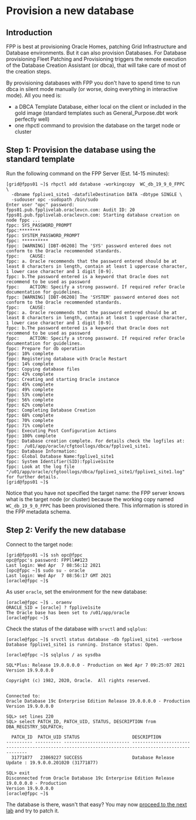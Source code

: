 # Provision a new database

## Introduction
FPP is best at provisioning Oracle Homes, patching Grid Infrastructure and Database environments. But it can also provision Databases. For Database provisioning Fleet Patching and Provisioning triggers the remote execution of the Database Creation Assistant (or dbca), that will take care of most of the creation steps.

By provisioning databases with FPP you don't have to spend time to run dbca in silent mode manually (or worse, doing everything in interactive mode). All you need is:
* a DBCA Template Database, either local on the client or included in the gold image (standard templates such as General_Purpose.dbt work perfectly well)
* one rhpctl command to provision the database on the target node or cluster

## Step 1: Provision the database using the standard template

Run the following command on the FPP Server (Est. 14-15 minutes):

```
[grid@fpps01 ~]$ rhpctl add database -workingcopy  WC_db_19_9_0_FPPC  \
  -dbname fpplive1_site1 -datafileDestination DATA -dbtype SINGLE \
  -sudouser opc -sudopath /bin/sudo
Enter user "opc" password:
fpps01.pub.fpplivelab.oraclevcn.com: Audit ID: 20
fpps01.pub.fpplivelab.oraclevcn.com: Starting database creation on node fppc ...
fppc: SYS_PASSWORD_PROMPT
fppc:********
fppc: SYSTEM_PASSWORD_PROMPT
fppc: **********
fppc: [WARNING] [DBT-06208] The 'SYS' password entered does not conform to the Oracle recommended standards.
fppc:    CAUSE:
fppc: a. Oracle recommends that the password entered should be at least 8 characters in length, contain at least 1 uppercase character, 1 lower case character and 1 digit [0-9].
fppc: b.The password entered is a keyword that Oracle does not recommend to be used as password
fppc:    ACTION: Specify a strong password. If required refer Oracle documentation for guidelines.
fppc: [WARNING] [DBT-06208] The 'SYSTEM' password entered does not conform to the Oracle recommended standards.
fppc:    CAUSE:
fppc: a. Oracle recommends that the password entered should be at least 8 characters in length, contain at least 1 uppercase character, 1 lower case character and 1 digit [0-9].
fppc: b.The password entered is a keyword that Oracle does not recommend to be used as password
fppc:    ACTION: Specify a strong password. If required refer Oracle documentation for guidelines.
fppc: Prepare for db operation
fppc: 10% complete
fppc: Registering database with Oracle Restart
fppc: 14% complete
fppc: Copying database files
fppc: 43% complete
fppc: Creating and starting Oracle instance
fppc: 45% complete
fppc: 49% complete
fppc: 53% complete
fppc: 56% complete
fppc: 62% complete
fppc: Completing Database Creation
fppc: 68% complete
fppc: 70% complete
fppc: 71% complete
fppc: Executing Post Configuration Actions
fppc: 100% complete
fppc: Database creation complete. For details check the logfiles at:
fppc:  /u01/app/oracle/cfgtoollogs/dbca/fpplive1_site1.
fppc: Database Information:
fppc: Global Database Name:fpplive1_site1
fppc: System Identifier(SID):fpplive1site
fppc: Look at the log file "/u01/app/oracle/cfgtoollogs/dbca/fpplive1_site1/fpplive1_site1.log" for further details.
[grid@fpps01 ~]$
```

Notice that you have not specified the target name: the FPP server knows what is the target node (or cluster) because the working copy named `WC_db_19_9_0_FPPC` has been provisioned there. This information is stored in the FPP metadata schema.

## Step 2: Verify the new database

Connect to the target node:
```
[grid@fpps01 ~]$ ssh opc@fppc
opc@fppc's password: FPPll##123
Last login: Wed Apr  7 08:56:12 2021
[opc@fppc ~]$ sudo su - oracle
Last login: Wed Apr  7 08:56:17 GMT 2021
[oracle@fppc ~]$
```
As user `oracle`, set the environment for the new database:
```
[oracle@fppc ~]$ . oraenv
ORACLE_SID = [oracle] ? fpplive1site
The Oracle base has been set to /u01/app/oracle
[oracle@fppc ~]$
```
Check the status of the database with `srvctl` and `sqlplus`:
```
[oracle@fppc ~]$ srvctl status database -db fpplive1_site1 -verbose
Database fpplive1_site1 is running. Instance status: Open.

[oracle@fppc ~]$ sqlplus / as sysdba

SQL*Plus: Release 19.0.0.0.0 - Production on Wed Apr 7 09:25:07 2021
Version 19.9.0.0.0

Copyright (c) 1982, 2020, Oracle.  All rights reserved.


Connected to:
Oracle Database 19c Enterprise Edition Release 19.0.0.0.0 - Production
Version 19.9.0.0.0

SQL> set lines 220
SQL> select PATCH_ID, PATCH_UID, STATUS, DESCRIPTION from DBA_REGISTRY_SQLPATCH;

  PATCH_ID  PATCH_UID STATUS                    DESCRIPTION
---------- ---------- ------------------------- ----------------------------------------------------------------------------------------------------
  31771877   23869227 SUCCESS                   Database Release Update : 19.9.0.0.201020 (31771877)

SQL> exit
Disconnected from Oracle Database 19c Enterprise Edition Release 19.0.0.0.0 - Production
Version 19.9.0.0.0
[oracle@fppc ~]$
```

The database is there, wasn't that easy? You may now [proceed to the next lab](#next) and try to patch it.
